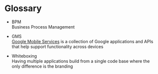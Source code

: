 # Glossary

 * BPM  
   Business Process Management

 * GMS  
   [Google Mobile Services](https://www.android.com/intl/en_uk/gms/) is a collection of Google applications and APIs that help support functionality across devices

 * Whiteboxing  
   Having multiple applications build from a single code base where the only difference is the branding